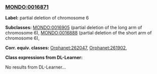 
### [MONDO:0016871](http://purl.obolibrary.org/obo/MONDO_0016871)
**Label:** partial deletion of chromosome 6

**Subclasses:** [MONDO:0016905](http://purl.obolibrary.org/obo/MONDO_0016905) (partial deletion of the long arm of chromosome 6), [MONDO:0016888](http://purl.obolibrary.org/obo/MONDO_0016888) (partial deletion of the short arm of chromosome 6), 

**Corr. equiv. classes:** [Orphanet:262047](http://www.orpha.net/ORDO/Orphanet_262047), [Orphanet:261902](http://www.orpha.net/ORDO/Orphanet_261902), 

**Class expressions from DL-Learner:**

No results from DL-Learner...



